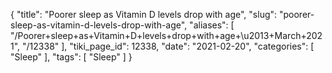 {
    "title": "Poorer sleep as Vitamin D levels drop with age",
    "slug": "poorer-sleep-as-vitamin-d-levels-drop-with-age",
    "aliases": [
        "/Poorer+sleep+as+Vitamin+D+levels+drop+with+age+\u2013+March+2021",
        "/12338"
    ],
    "tiki_page_id": 12338,
    "date": "2021-02-20",
    "categories": [
        "Sleep"
    ],
    "tags": [
        "Sleep"
    ]
}